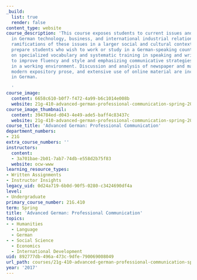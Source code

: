 ```yaml
---
_build:
  list: true
  render: false
content_type: website
course_description: 'This course exposes students to current issues and language use
  in German technology, business, and international industrial relations, and discusses
  ramifications of these issues in a larger social and cultural context. We seek to
  prepare students who wish to work or study in a German-speaking country by focusing
  on specialized vocabulary and systematic training in speaking and writing skills
  to improve fluency and style and emphasizing communicative strategies that are crucial
  in a working environment. Discussion and analysis of newspaper and magazine articles,
  modern expository prose, and extensive use of online material are included. Taught
  in German.

  '
course_image:
  content: 6658c610-b0f7-f472-4a99-b6c1014e008b
  website: 21g-410-advanced-german-professional-communication-spring-2017
course_image_thumbnail:
  content: 394784ed-d043-4e49-ade5-baff4c83437c
  website: 21g-410-advanced-german-professional-communication-spring-2017
course_title: 'Advanced German: Professional Communication'
department_numbers:
- 21G
extra_course_numbers: ''
instructors:
  content:
  - 3a701bae-2b01-7ab7-74db-e558d2b75f83
  website: ocw-www
learning_resource_types:
- Written Assignments
- Instructor Insights
legacy_uid: 0d24a719-6b0d-90f5-0280-c3424690df4a
level:
- Undergraduate
primary_course_number: 21G.410
term: Spring
title: 'Advanced German: Professional Communication'
topics:
- - Humanities
  - Language
  - German
- - Social Science
  - Economics
  - International Development
uid: 892777db-496a-473c-9dfe-790069008049
url_path: courses/21g-410-advanced-german-professional-communication-spring-2017
year: '2017'
---
```

